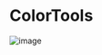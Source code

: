 # ColorTools

![image](https://cloud.githubusercontent.com/assets/679326/21583479/a9030162-d037-11e6-991b-f66e176a16ce.png)
